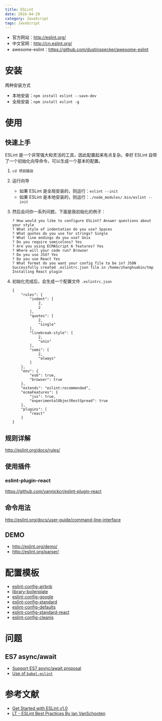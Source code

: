 ```yaml
---
title: ESLint
date: 2016-04-29
category: JavaScript
tags: JavaScript
---
```


- 官方网站：http://eslint.org/
- 中文官网：http://cn.eslint.org/
- awesome-eslint：https://github.com/dustinspecker/awesome-eslint



# 安装
两种安装方式
- 本地安装：`npm install eslint --save-dev`
- 全局安装：`npm install eslint -g`

# 使用
## 快速上手
ESLint 是一个非常强大和灵活的工具，因此配置起来有点复杂。幸好 ESLint 自带了一个初始化向导命令，可以生成一个基本的配置。
1. `cd 项目路径`
2. 运行向导
    - 如果 ESLint 是全局安装的，则运行：`eslint --init`
    - 如果 ESLint 是本地安装的，则运行：`./node_modules/.bin/eslint --init`
3. 然后会问你一系列问题，下面是我初始化的例子：
    ```
    ? How would you like to configure ESLint? Answer questions about your style
    ? What style of indentation do you use? Spaces
    ? What quotes do you use for strings? Single
    ? What line endings do you use? Unix
    ? Do you require semicolons? Yes
    ? Are you using ECMAScript 6 features? Yes
    ? Where will your code run? Browser
    ? Do you use JSX? Yes
    ? Do you use React Yes
    ? What format do you want your config file to be in? JSON
    Successfully created .eslintrc.json file in /home/zhanghuabin/tmp
    Installing React plugin   
    ```

4. 初始化完成后，会生成一个配置文件 `.eslintrc.json`
    ```
    {
        "rules": {
            "indent": [
                2,
                2
            ],
            "quotes": [
                2,
                "single"
            ],
            "linebreak-style": [
                2,
                "unix"
            ],
            "semi": [
                2,
                "always"
            ]
        },
        "env": {
            "es6": true,
            "browser": true
        },
        "extends": "eslint:recommended",
        "ecmaFeatures": {
            "jsx": true,
            "experimentalObjectRestSpread": true
        },
        "plugins": [
            "react"
        ]
    }
    ```

## 规则详解
http://eslint.org/docs/rules/

## 使用插件
### eslint-plugin-react
https://github.com/yannickcr/eslint-plugin-react

## 命令用法
http://eslint.org/docs/user-guide/command-line-interface

## DEMO
- http://eslint.org/demo/
- http://eslint.org/parser/


# 配置模板
- [eslint-config-airbnb](https://github.com/airbnb/javascript/tree/master/packages/eslint-config-airbnb)
- [library-boilerplate](https://github.com/gaearon/library-boilerplate)
- [eslint-config-google](https://github.com/google/eslint-config-google)
- [eslint-config-standard](https://github.com/feross/eslint-config-standard)
- [eslint-config-defaults](https://github.com/walmartlabs/eslint-config-defaults)
- [eslint-config-standard-react](https://github.com/feross/eslint-config-standard-react)
- [eslint-config-cleanjs](https://github.com/bodil/eslint-config-cleanjs)

# 问题
## ES7 async/await
- [Support ES7 async/await proposal](https://github.com/eslint/eslint/issues/1657)
- [Use of `babel-eslint`](https://github.com/AtomLinter/linter-eslint/issues/35)

# 参考文献
- [Get Started with ESLint v1.0](http://devnull.guru/get-started-with-eslint/)
- [LT - ESLint Best Practices By Ian VanSchooten](https://youtu.be/L6vMey4FtQ0)
